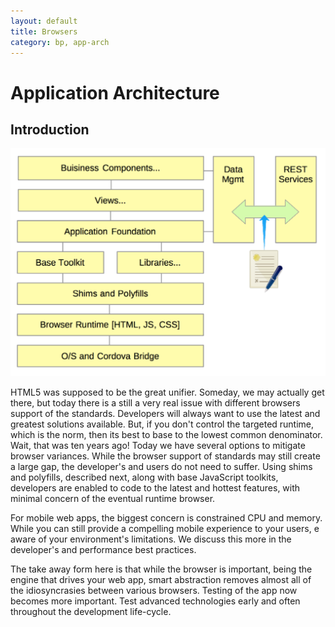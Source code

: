 ```yaml
---
layout: default
title: Browsers
category: bp, app-arch
---
```


# Application Architecture

## Introduction


![SPA layered environment](./images/app-arch-layers.png)

HTML5 was supposed to be the great unifier. Someday, we may actually get there, but today there is a still a very real issue with different browsers support of the standards. Developers will always want to use the latest and greatest solutions available. But, if you don't control the targeted runtime, which is the norm, then its best to base to the lowest common denominator. Wait, that was ten years ago! Today we have several options to mitigate browser variances. While the browser support of standards may still create a large gap, the developer's and users do not need to suffer. Using shims and polyfills, described next, along with base JavaScript toolkits, developers are enabled to code to the latest and hottest features, with minimal concern of the eventual runtime browser.

For mobile web apps, the biggest concern is constrained CPU and memory. While you can still provide a compelling mobile experience to your users, e aware of your environment's limitations.  We discuss this more in the developer's and performance best practices.

The take away form here is that while the browser is important, being the engine that drives your web app, smart abstraction removes almost all of the idiosyncrasies between various browsers. Testing of the app now becomes more important. Test advanced technologies early and often throughout the development life-cycle.


